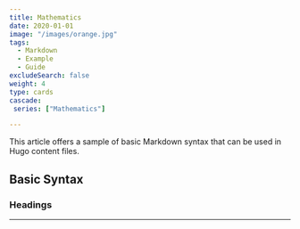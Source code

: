 ```yaml
---
title: Mathematics
date: 2020-01-01
image: "/images/orange.jpg"
tags:
  - Markdown
  - Example
  - Guide
excludeSearch: false
weight: 4
type: cards
cascade:
 series: ["Mathematics"]

---
```


This article offers a sample of basic Markdown syntax that can be used in Hugo content files.
<!--more-->

## Basic Syntax

### Headings

---